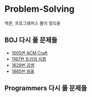 # Problem-Solving
백준, 프로그래머스 풀이 정리용

## BOJ 다시 풀 문제들

- [1005번 ACM Craft](https://www.acmicpc.net/problem/1005)
- [1167번 트리의 지름](https://www.acmicpc.net/problem/1167)
- [1629번 곱셈](https://www.acmicpc.net/problem/1629)
- [1865번 웜홀](https://www.acmicpc.net/problem/1865)

## Programmers 다시 풀 문제들